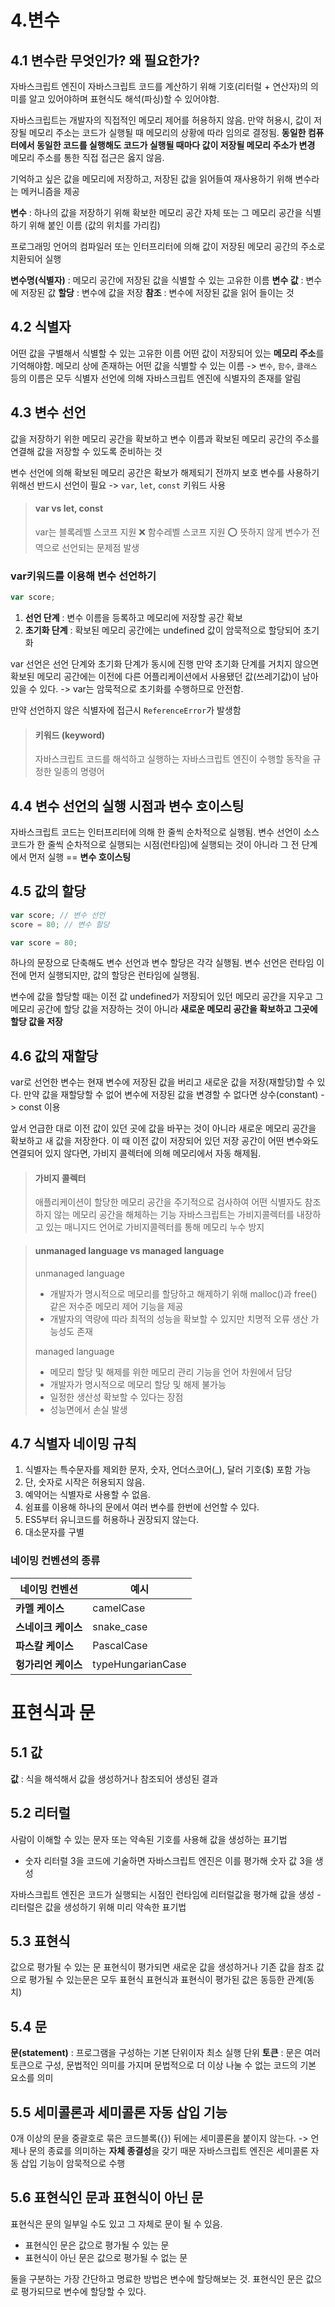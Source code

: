 # 4.변수
## 4.1 변수란 무엇인가? 왜 필요한가?
자바스크립트 엔진이 자바스크립트 코드를 계산하기 위해 기호(리터럴 + 연산자)의 의미를 알고 있어야하며 표현식도 해석(파싱)할 수 있어야함.

자바스크립트는 개발자의 직접적인 메모리 제어를 허용하지 않음.
만약 허용시, 값이 저장될 메모리 주소는 코드가 실행될 때 메모리의 상황에 따라 임의로 결정됨. **동일한 컴퓨터에서 동일한 코드를 실행해도 코드가 실행될 때마다 값이 저장될 메모리 주소가 변경** 메모리 주소를 통한 직접 접근은 옳지 않음.

기억하고 싶은 값을 메모리에 저장하고, 저장된 값을 읽어들여 재사용하기 위해 변수라는 메커니즘을 제공

**변수** : 하나의 값을 저장하기 위해 확보한 메모리 공간 자체 또는 그 메모리 공간을 식별하기 위해 붙인 이름 (값의 위치를 가리킴)

프로그래밍 언어의 컴파일러 또는 인터프리터에 의해 값이 저장된 메모리 공간의 주소로 치환되어 실행

**변수명(식별자)** : 메모리 공간에 저장된 값을 식별할 수 있는 고유한 이름
**변수 값** : 변수에 저장된 값
**할당** : 변수에 값을 저장
**참조** : 변수에 저장된 값을 읽어 들이는 것

## 4.2 식별자
어떤 값을 구별해서 식별할 수 있는 고유한 이름
어떤 값이 저장되어 있는 **메모리 주소**를 기억해야함.
메모리 상에 존재하는 어떤 값을 식별할 수 있는 이름 
-> `변수`, `함수`, `클래스` 등의 이름은 모두 식별자
선언에 의해 자바스크립트 엔진에 식별자의 존재를 알림

## 4.3 변수 선언
값을 저장하기 위한 메모리 공간을 확보하고 변수 이름과 확보된 메모리 공간의 주소를 연결해 값을 저장할 수 있도록 준비하는 것

변수 선언에 의해 확보된 메모리 공간은 확보가 해제되기 전까지 보호
변수를 사용하기 위해선 반드시 선언이 필요 
-> `var`, `let`, `const` 키워드 사용

> #### var vs let, const 
> var는 블록레벨 스코프 지원 ❌ 함수레벨 스코프 지원 ⭕️
> 뜻하지 않게 변수가 전역으로 선언되는 문제점 발생

### var키워드를 이용해 변수 선언하기
```javascript
var score;
```
1. **선언 단계** : 변수 이름을 등록하고 메모리에 저장할 공간 확보
2. **초기화 단계** : 확보된 메모리 공간에는 undefined 값이 암묵적으로 할당되어 초기화

var 선언은 선언 단계와 초기화 단계가 동시에 진행
만약 초기화 단계를 거치지 않으면 확보된 메모리 공간에는 이전에 다른 어플리케이션에서 사용됐던 값(쓰레기값)이 남아있을 수 있다. 
-> var는 암묵적으로 초기화를 수행하므로 안전함.

만약 선언하지 않은 식별자에 접근시 `ReferenceError`가 발생함


> #### 키워드 (keyword)
> 자바스크립트 코드를 해석하고 실행하는 자바스크립트 엔진이 수행할 동작을 규정한 일종의 명령어

## 4.4 변수 선언의 실행 시점과 변수 호이스팅
자바스크립트 코드는 인터프리터에 의해 한 줄씩 순차적으로 실행됨. 변수 선언이 소스코드가 한 줄씩 순차적으로 실행되는 시점(런타임)에 실행되는 것이 아니라 그 전 단계에서 먼저 실행 
== **변수 호이스팅**

## 4.5 값의 할당
```javascript
var score; // 변수 선언
score = 80; // 변수 할당

var score = 80; 
```

하나의 문장으로 단축해도 변수 선언과 변수 할당은 각각 실행됨. 변수 선언은 런타임 이전에 먼저 실행되지만, 값의 할당은 런타임에 실행됨.

변수에 값을 할당할 때는 이전 값 undefined가 저장되어 있던 메모리 공간을 지우고 그 메모리 공간에 할당 값을 저장하는 것이 아니라 **새로운 메모리 공간을 확보하고 그곳에 할당 값을 저장**

## 4.6 값의 재할당
var로 선언한 변수는 현재 변수에 저장된 값을 버리고 새로운 값을 저장(재할당)할 수 있다. 만약 값을 재할당할 수 없어 변수에 저장된 값을 변경할 수 없다면 상수(constant) -> const 이용

앞서 언급한 대로 이전 값이 있던 곳에 값을 바꾸는 것이 아니라 새로운 메모리 공간을 확보하고 새 값을 저장한다. 이 때 이전 값이 저장되어 있던 저장 공간이 어떤 변수와도 연결되어 있지 않다면, 가비지 콜렉터에 의해 메모리에서 자동 해제됨.

> #### 가비지 콜렉터 
> 애플리케이션이 할당한 메모리 공간을 주기적으로 검사하여 어떤 식별자도 참조하지 않는 메모리 공간을 해체하는 기능
> 자바스크립트는 가비지콜렉터를 내장하고 있는 매니지드 언어로 가비지콜렉터를 통해 메모리 누수 방지



> #### unmanaged language vs managed language
> unmanaged language
> - 개발자가 명시적으로 메모리를 할당하고 해제하기 위해 malloc()과 free() 같은 저수준 메모리 제어 기능을 제공
> - 개발자의 역량에 따라 최적의 성능을 확보할 수 있지만 치명적 오류 생산 가능성도 존재
> 
> managed language
> - 메모리 할당 및 해제를 위한 메모리 관리 기능을 언어 차원에서 담당
> - 개발자가 명시적으로 메모리 할당 및 해제 불가능
> - 일정한 생산성 확보할 수 있다는 장점
> - 성능면에서 손실 발생

## 4.7 식별자 네이밍 규칙
1. 식별자는 특수문자를 제외한 문자, 숫자, 언더스코어(_), 달러 기호($) 포함 가능
2. 단, 숫자로 시작은 허용되지 않음.
3. 예약어는 식별자로 사용할 수 없음.
4. 쉼표를 이용해 하나의 문에서 여러 변수를 한번에 선언할 수 있다.
5. ES5부터 유니코드를 허용하나 권장되지 않는다.
6. 대소문자를 구별

### 네이밍 컨벤션의 종류
|네이밍 컨벤션|예시|
|--|----|
|**카멜 케이스**| camelCase |
|**스네이크 케이스**| snake_case |
|**파스칼 케이스**| PascalCase |
|**헝가리언 케이스**| typeHungarianCase|

# 표현식과 문
## 5.1 값
**값** : 식을 해석해서 값을 생성하거나 참조되어 생성된 결과

## 5.2 리터럴
사람이 이해할 수 있는 문자 또는 약속된 기호를 사용해 값을 생성하는 표기법
- 숫자 리터럴 3을 코드에 기술하면 자바스크립트 엔진은 이를 평가해 숫자 값 3을 생성

자바스크립트 엔진은 코드가 실행되는 시점인 런타임에 리터럴값을 평가해 값을 생성 - 리터럴은 값을 생성하기 위해 미리 약속한 표기법

## 5.3 표현식
값으로 평가될 수 있는 문
표현식이 평가되면 새로운 값을 생성하거나 기존 값을 참조
값으로 평가될 수 있는문은 모두 표현식
표현식과 표현식이 평가된 값은 동등한 관계(동치)

## 5.4 문
**문(statement)** : 프로그램을 구성하는 기본 단위이자 최소 실행 단위
**토큰** : 문은 여러 토큰으로 구성, 문법적인 의미를 가지며 문법적으로 더 이상 나눌 수 없는 코드의 기본 요소를 의미

## 5.5 세미콜론과 세미콜론 자동 삽입 기능
0개 이상의 문을 중괄호로 묶은 코드블록({}) 뒤에는 세미콜론을 붙이지 않는다. 
-> 언제나 문의 종료를 의미하는 **자체 종결성**을 갖기 때문
자바스크립트 엔진은 세미콜론 자동 삽입 기능이 암묵적으로 수행

## 5.6 표현식인 문과 표현식이 아닌 문
표현식은 문의 일부일 수도 있고 그 자체로 문이 될 수 있음.
- 표현식인 문은 값으로 평가될 수 있는 문
- 표현식이 아닌 문은 값으로 평가될 수 없는 문

둘을 구분하는 가장 간단하고 명료한 방법은 변수에 할당해보는 것. 표현식인 문은 값으로 평가되므로 변수에 할당할 수 있다.


